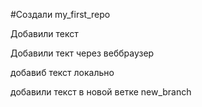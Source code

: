 ﻿#Создали my_first_repo

Добавили текст

Добавили тект через веббраузер

добавиб текст локально

добавили текст в новой ветке new_branch
